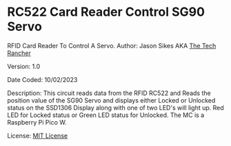 # RC522 Card Reader Control SG90 Servo
 RFID Card Reader To Control A Servo.
Author: Jason Sikes AKA [The Tech Rancher](https://www.youtube.com/@TheTechRancher)

Version: 1.0

Date Coded: 10/02/2023

Description: This circuit reads data from the RFID RC522 and Reads the position value of the SG90 Servo and displays either Locked or Unlocked status on the SSD1306 Display along with one of two LED's will light up. Red LED for Locked status or Green LED status for Unlocked. The MC is a Raspberry Pi Pico W.

License: [MIT License](https://github.com/TechRancher/RFID_Servo/blob/main/LICENSE)
